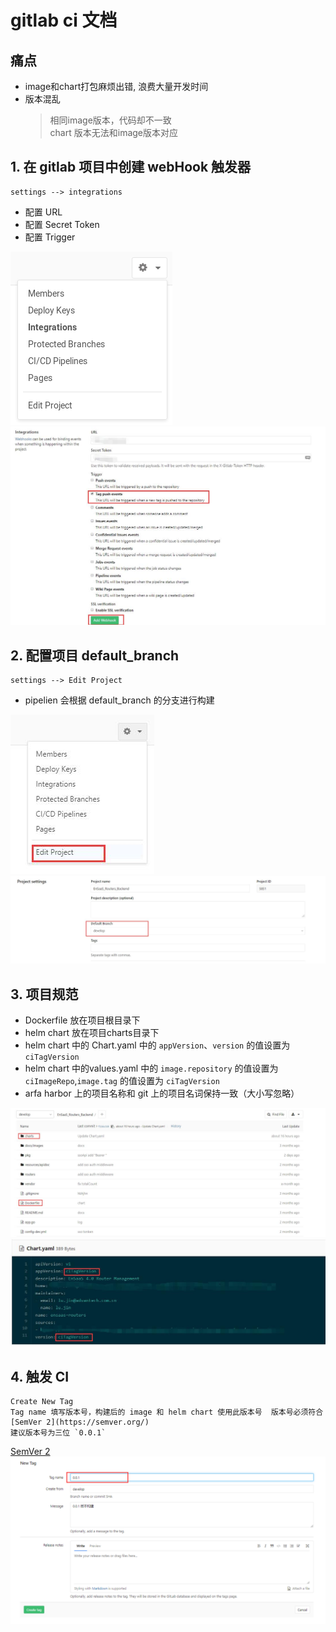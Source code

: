 # gitlab ci 文档

## 痛点 
- image和chart打包麻烦出错, 浪费大量开发时间
- 版本混乱  
  > 相同image版本，代码却不一致  
  > chart 版本无法和image版本对应

## 1. 在 gitlab 项目中创建 webHook 触发器  
    settings --> integrations  
 - 配置 URL
 - 配置 Secret Token
 - 配置 Trigger   
 
![](../docs/accessing_integrations.png)    
![integrations](../docs/integrations.jpg)  

## 2. 配置项目 default_branch  
    settings --> Edit Project   
- pipelien 会根据 default_branch 的分支进行构建   
    
![](../docs/edit_project.jpg)  
![](../docs/project_settings.jpg)  
    
## 3. 项目规范  
- Dockerfile 放在项目根目录下
- helm chart 放在项目charts目录下  
- helm chart 中的 Chart.yaml 中的 `appVersion`、`version` 的值设置为 `ciTagVersion`
- helm chart 中的values.yaml 中的 `image.repository` 的值设置为 `ciImageRepo`,`image.tag` 的值设置为 `ciTagVersion`
- arfa harbor 上的项目名称和 git 上的项目名词保持一致（大小写忽略）

![](../docs/project.jpg)
![](../docs/chart.jpg)

## 4. 触发 CI
    Create New Tag   
    Tag name 填写版本号，构建后的 image 和 helm chart 使用此版本号  版本号必须符合 [SemVer 2](https://semver.org/)
    建议版本号为三位 `0.0.1`  
 [SemVer 2](https://semver.org/)      
![](../docs/create_tag.png)
    
